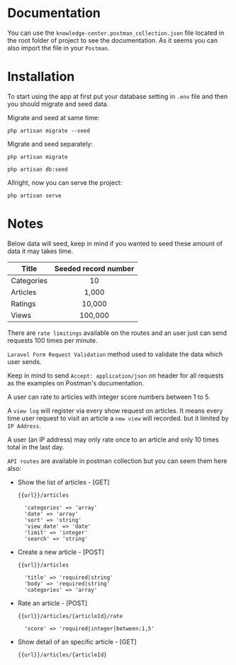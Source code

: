 # Documentation
You can use the ``knowledge-center.postman_collection.json`` file located in the root folder of project to see the documentation. As it seems you can also import the file in your ``Postman``.

# Installation
To start using the app at first put your database setting in ``.env`` file and then you should migrate and seed data.

Migrate and seed at same time:

``php artisan migrate --seed``

Migrate and seed separately:

``php artisan migrate``

``php artisan db:seed``

Allright, now you can serve the project:

``php artisan serve``

# Notes

Below data will seed, keep in mind if you wanted to seed these amount of data it may takes time.

| Title  | Seeded record number |
| ------------- |:-------------:|
| Categories      | 10     |
| Articles      | 1,000     |
| Ratings      | 10,000     |
| Views      | 100,000     |

There are ``rate limitings`` available on the routes and an user just can send requests 100 times per minute.

``Laravel Form Request Validation`` method used to validate the data which user sends.

Keep in mind to send ``Accept: application/json`` on header for all requests as the examples on Postman's documentation.

A user can rate to articles with integer score numbers between 1 to 5.

A ``view log`` will register via every show request on articles. It means every time user request to visit an article a ``new view`` will recorded. but it limited by ``IP Address``.

A user (an IP address) may only rate once to an article and only 10 times total in the last day.

``API routes`` are available in postman collection but you can seem them here also:

- Show the list of articles - [GET]

    ``{{url}}/articles``

        'categories' => 'array'
        'date' => 'array'
        'sort' => 'string'
        'view_date' => 'date'
        'limit' => 'integer'
        'search' => 'string'

- Create a new article - [POST]

    ``{{url}}/articles``

        'title' => 'required|string'
        'body' => 'required|string'
        'categories' => 'array'

- Rate an article - [POST]

    ``{{url}}/articles/{articleId}/rate``

        'score' => 'required|integer|between:1,5'

- Show detail of an specific article - [GET]

    ``{{url}}/articles/{articleId}``